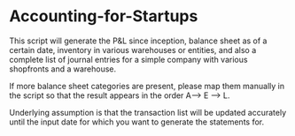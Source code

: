 # Accounting-for-Startups
This script will generate the P&L since inception, balance sheet as of a certain date, inventory in various warehouses or entities, and also a complete list of journal entries for a simple company with various shopfronts and a warehouse.

If more balance sheet categories are present, please map them manually in the script so that the result appears in the order A--> E --> L.

Underlying assumption is that the transaction list will be updated accurately until the input date for which you want to generate the statements for. 
